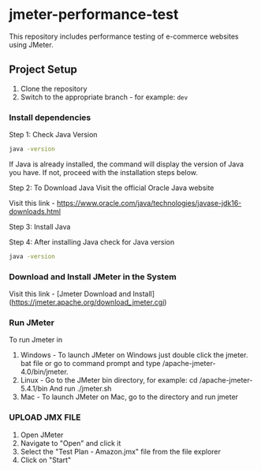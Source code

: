 # jmeter-performance-test
This repository includes performance testing of e-commerce websites using JMeter.

## Project Setup

1. Clone the repository
2. Switch to the appropriate branch - for example: `dev`

### Install dependencies

Step 1: Check Java Version

```sh
java -version
```

If Java is already installed, the command will display the version of Java you have. If not, proceed with the installation steps below.

Step 2: To Download Java Visit the official Oracle Java website

Visit this link - https://www.oracle.com/java/technologies/javase-jdk16-downloads.html

Step 3: Install Java

Step 4: After installing Java check for Java version

```sh
java -version
```

### Download and Install JMeter in the System

Visit this link - [Jmeter Download and Install] (https://jmeter.apache.org/download_jmeter.cgi)


### Run JMeter

To run Jmeter in 

1. Windows - To launch JMeter on Windows just double click the jmeter. bat file or go to command prompt and type <file path>/apache-jmeter-4.0/bin/jmeter.
2. Linux - Go to the JMeter bin directory, for example: cd /apache-jmeter-5.4.1/bin And run ./jmeter.sh
3. Mac - To launch JMeter on Mac, go to the directory and run jmeter

### UPLOAD JMX FILE

1. Open JMeter
2. Navigate to "Open" and click it
3. Select the "Test Plan - Amazon.jmx" file from the file explorer
4. Click on "Start"



   
